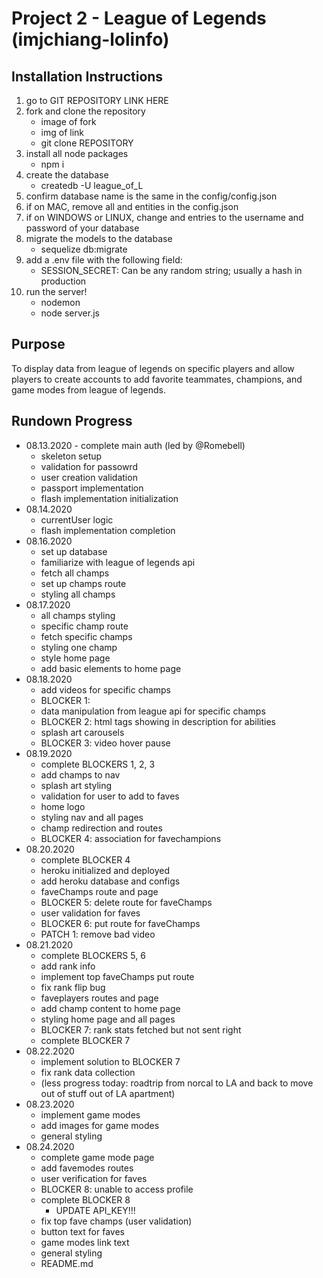# Project 2 - League of Legends (imjchiang-lolinfo)

## Installation Instructions
1. go to GIT REPOSITORY LINK HERE
2. fork and clone the repository
    - image of fork
    - img of link
    - git clone REPOSITORY
3. install all node packages
    - npm i
4. create the database
    - createdb -U <username> league_of_L
5. confirm database name is the same in the config/config.json
6. if on MAC, remove all <username> and <password> entities in the config.json
6. if on WINDOWS or LINUX, change <username> and <password> entries to the username and password of your database
7. migrate the models to the database
    - sequelize db:migrate
8. add a .env file with the following field: 
    - SESSION_SECRET: Can be any random string; usually a hash in production
9. run the server!
    - nodemon
    - node server.js

## Purpose
To display data from league of legends on specific players and allow players to create accounts to add favorite teammates, champions, and game modes from league of legends.

## Rundown Progress
-  08.13.2020 - complete main auth (led by @Romebell)
    - skeleton setup
    - validation for passowrd
    - user creation validation
    - passport implementation
    - flash implementation initialization
- 08.14.2020
    - currentUser logic
    - flash implementation completion
- 08.16.2020
    - set up database
    - familiarize with league of legends api
    - fetch all champs
    - set up champs route
    - styling all champs
- 08.17.2020
    - all champs styling
    - specific champ route
    - fetch specific champs
    - styling one champ
    - style home page
    - add basic elements to home page
- 08.18.2020
    - add videos for specific champs
    - BLOCKER 1:
    - data manipulation from league api for specific champs
    - BLOCKER 2: html tags showing in description for abilities
    - splash art carousels
    - BLOCKER 3: video hover pause
- 08.19.2020
    - complete BLOCKERS 1, 2, 3
    - add champs to nav
    - splash art styling
    - validation for user to add to faves
    - home logo
    - styling nav and all pages
    - champ redirection and routes
    - BLOCKER 4: association for favechampions
- 08.20.2020
    - complete BLOCKER 4
    - heroku initialized and deployed
    - add heroku database and configs
    - faveChamps route and page
    - BLOCKER 5: delete route for faveChamps
    - user validation for faves
    - BLOCKER 6: put route for faveChamps
    - PATCH 1: remove bad video
- 08.21.2020
    - complete BLOCKERS 5, 6
    - add rank info
    - implement top faveChamps put route
    - fix rank flip bug
    - faveplayers routes and page
    - add champ content to home page
    - styling home page and all pages
    - BLOCKER 7: rank stats fetched but not sent right
    - complete BLOCKER 7
- 08.22.2020
    - implement solution to BLOCKER 7
    - fix rank data collection
    - (less progress today: roadtrip from norcal to LA and back to move out of stuff out of LA apartment)
- 08.23.2020
    - implement game modes
    - add images for game modes
    - general styling
- 08.24.2020
    - complete game mode page
    - add favemodes routes
    - user verification for faves
    - BLOCKER 8: unable to access profile
    - complete BLOCKER 8
        - UPDATE API_KEY!!!
    - fix top fave champs (user validation)
    - button text for faves
    - game modes link text
    - general styling
    - README.md
